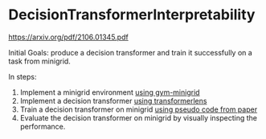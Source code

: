 # DecisionTransformerInterpretability

https://arxiv.org/pdf/2106.01345.pdf

Initial Goals: produce a decision transformer and train it successfully on a task from minigrid. 

In steps:
1. Implement a minigrid environment [using gym-minigrid](https://github.com/Farama-Foundation/Minigrid)
2. Implement a decision transformer [using transformerlens](https://github.com/neelnanda-io/TransformerLens)
3. Train a decision transformer on minigrid [using pseudo code from paper](https://arxiv.org/pdf/2106.01345.pdf)
4. Evaluate the decision transformer on minigrid by visually inspecting the performance.

